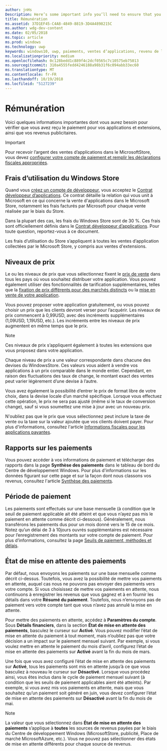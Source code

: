 ```yaml
---
author: jnHs
Description: Here’s some important info you’ll need to ensure that you receive payment for your apps, in-app products (IAPs), and advertising earnings.
title: Rémunération
ms.assetid: 37D1EF45-C4A8-4849-8819-3D4A4898215C
ms.author: wdg-dev-content
ms.date: 02/05/2018
ms.topic: article
ms.prod: windows
ms.technology: uwp
keywords: windows10, uwp, paiements, ventes d’applications, revenu de l’application, revenu, frais d’utilisation du Store, mise en attente des paiements, pourcentage
ms.localizationpriority: medium
ms.openlocfilehash: 0c128bedd1c889f4c2dcf0565c7c10575eb75013
ms.sourcegitcommit: 310a4555fedd4246188a98b31f6c094abb33ec60
ms.translationtype: MT
ms.contentlocale: fr-FR
ms.lasthandoff: 10/19/2018
ms.locfileid: "5127239"
---
```

# <a name="getting-paid"></a>Rémunération
Voici quelques informations importantes dont vous aurez besoin pour vérifier que vous avez reçu le paiement pour vos applications et extensions, ainsi que vos revenus publicitaires.

> [!IMPORTANT]
> Pour recevoir l’argent des ventes d’applications dans le MicrosoftStore, vous devez [configurer votre compte de paiement et remplir les déclarations fiscales appropriées](setting-up-your-payout-account-and-tax-forms.md).

## <a name="store-fee"></a>Frais d’utilisation du Windows Store

Quand vous [créez un compte de développeur](http://go.microsoft.com/fwlink/p/?LinkID=615100), vous acceptez le [Contrat développeur d’applications](https://docs.microsoft.com/legal/windows/agreements/app-developer-agreement). Ce contrat détaille la relation qui vous unit à Microsoft en ce qui concerne la vente d'applications dans le Microsoft Store, notamment les frais facturés par Microsoft pour chaque vente réalisée par le biais du Store.

Dans la plupart des cas, les frais du Windows Store sont de 30 %. Ces frais sont officiellement définis dans le [Contrat développeur d’applications](https://docs.microsoft.com/legal/windows/agreements/app-developer-agreement). Pour toute question, reportez-vous à ce document.

Les frais d’utilisation du Store s’appliquent à toutes les ventes d’application collectées par le Microsoft Store, y compris aux ventes d'extensions.


## <a name="price-tiers"></a>Niveaux de prix

Le ou les niveaux de prix que vous sélectionnez fixent le [prix de vente](set-and-schedule-app-pricing.md#base-price) dans tous les pays où vous souhaitez distribuer votre application. Vous pouvez également utiliser des fonctionnalités de tarification supplémentaires, telles que la [fixation de prix différents pour des marchés distincts](set-and-schedule-app-pricing.md#override-base-price-for-specific-markets) ou la [mise en vente de votre application](put-apps-and-add-ons-on-sale.md).

Vous pouvez proposer votre application gratuitement, ou vous pouvez choisir un prix que les clients devront verser pour l’acquérir. Les niveaux de prix commencent à 0,99USD, avec des incréments supplémentaires (1,09USD, 1,19USD, etc.). Les incréments entre les niveaux de prix augmentent en même temps que le prix.

> [!NOTE] 
> Ces niveaux de prix s’appliquent également à toutes les extensions que vous proposez dans votre application.

Chaque niveau de prix a une valeur correspondante dans chacune des devises du WindowsStore. Ces valeurs vous aident à vendre vos applications à un prix comparable dans le monde entier. Cependant, en raison des fluctuations des taux de change, le montant exact des ventes peut varier légèrement d’une devise à l’autre.

Vous avez également la possibilité d’entrer le prix de format libre de votre choix, dans la devise locale d’un marché spécifique. Lorsque vous effectuez cette opération, le prix ne sera pas ajusté (même si le taux de conversion change), sauf si vous soumettez une mise à jour avec un nouveau prix. 

N'oubliez pas que le prix que vous sélectionnez peut inclure la taxe de vente ou la taxe sur la valeur ajoutée que vos clients doivent payer. Pour plus d'informations, consultez l'article [Informations fiscales pour les applications payantes](tax-details-for-paid-apps.md).


## <a name="payout-reporting"></a>Rapports sur les paiements

Vous pouvez accéder à vos informations de paiement et télécharger des rapports dans la page **Synthèse des paiements** dans le tableau de bord du Centre de développement Windows. Pour plus d'informations sur les données figurant sur cette page et sur la façon dont nous classons vos revenus, consultez l'article [Synthèse des paiements](payout-summary.md).


## <a name="payout-timeframe"></a>Période de paiement

Les paiements sont effectués sur une base mensuelle (à condition que le seuil de paiement applicable ait été atteint et que vous n’ayez pas mis le paiement en attente comme décrit ci-dessous). Généralement, nous transférons les paiements dus pour un mois donné vers le 15 de ce mois. Notez qu’un délai de 3 à 10jours ouvrés supplémentaires est nécessaire pour l’enregistrement des montants sur votre compte de paiement. Pour plus d’informations, consultez la page [Seuils de paiement, méthodes et délais](payment-thresholds-methods-and-timeframes.md).


##  <a name="payout-hold-status"></a>État de mise en attente des paiements

Par défaut, nous envoyons les paiements sur une base mensuelle comme décrit ci-dessus. Toutefois, vous avez la possibilité de mettre vos paiements en attente, auquel cas nous ne pouvons pas envoyer des paiements vers votre compte. Si vous choisissez de mettre vos paiements en attente, nous continuons à enregistrer les revenus que vous gagnez et à en fournir les détails dans votre **Résumé du paiement**. Toutefois, nous n’envoyons pas de paiement vers votre compte tant que vous n’avez pas annulé la mise en attente. 

Pour mettre des paiements en attente, accédez à **Paramètres du compte**. Sous **Détails financiers**, dans la section **État de mise en attente des paiements**, basculez le curseur sur **Activé**. Vous pouvez modifier l’état de mise en attente du paiement à tout moment, mais n’oubliez pas que votre décision a un impact sur le paiement mensuel suivant. Par exemple, si vous voulez mettre en attente le paiement du mois d’avril, configurez l’état de mise en attente des paiements sur **Activé** avant la fin du mois de mars.

Une fois que vous avez configuré l’état de mise en attente des paiements sur **Activé**, tous les paiements sont mis en attente jusqu’à ce que vous basculiez à nouveau le curseur sur **Désactivé**. Lorsque vous procédez ainsi, vous êtes inclus dans le cycle de paiement mensuel suivant (à condition que les seuils de paiement applicables aient été atteints). Par exemple, si vous avez mis vos paiements en attente, mais que vous souhaitez qu’un paiement soit généré en juin, vous devez configurer l’état de mise en attente des paiements sur **Désactivé** avant la fin du mois de mai.

> [!NOTE]
> La valeur que vous sélectionnez dans **État de mise en attente des paiements** s’applique à **toutes** les sources de revenus payées par le biais du Centre de développement Windows (MicrosoftStore, publicité, Place de marché MicrosoftAzure, etc.). Vous ne pouvez pas sélectionner des états de mise en attente différents pour chaque source de revenus.


 

 




